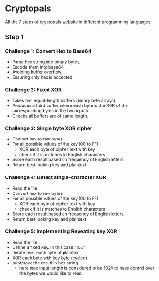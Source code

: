 # Cryptopals
All the 7 steps of cryptopals website in different programming languages. 

## Step 1 
### Challenge 1: Convert Hex to Base64
  + Parse hex string into binary bytes.
  +  Encode them into base64.
  +   Avoiding buffer overflow.
  +   Ensuring only hex is accepted.
### Challenge 2: Fixed XOR
  + Takes two equal-length buffers (binary byte arrays).
  + Produces a third buffer where each byte is the XOR of the corresponding bytes in the two inputs.
  + Checks all buffers are of same length.
### Challenge 3: Single byte XOR cipher
  + Convert hex to raw bytes
  + For all possible values of the key (00 to FF)
      + XOR each byte of cipher text with key
      + check if it is matches to English characters
  + Score each result based on frequency of English letters
  + Return best looking key and plaintext
### Challenge 4: Detect single-character XOR 
  + Read the file
  + Convert hex to raw bytes
  + For all possible values of the key (00 to FF)
      + XOR each byte of cipher text with key
      + check if it is matches to English characters
  + Score each result based on frequency of English letters
  + Return best looking key and plaintext
### Challenge 5: Implementing Repeating key XOR
  + Read the file
  + Define a fixed key. In this case "ICE"
  + Iterate over each byte of plaintext
  + XOR each byte with key byte (cycled)
  + print/save the resutl in hex string
    + here max input length is considered to be 1024 to have control over the bytes we would like to read. 
